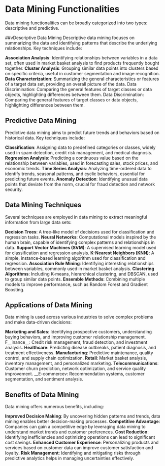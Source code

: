 # Data Mining Functionalities
Data mining functionalities can be broadly categorized into two types: descriptive and predictive.

##vDescriptive Data Mining
Descriptive data mining focuses on summarizing the data and identifying patterns that describe the underlying relationships. Key techniques include:

__Association Analysis__: Identifying relationships between variables in a data set, often used in market basket analysis to find products frequently bought together.
__Cluster Analysis__: Grouping similar data points into clusters based on specific criteria, useful in customer segmentation and image recognition.
__Data Characterization__: Summarizing the general characteristics or features of a target data set, providing an overall picture of the data.
Data Discrimination: Comparing the general features of target classes or data objects, highlighting differences between them.
Data Discrimination: Comparing the general features of target classes or data objects, highlighting differences between them.

## Predictive Data Mining
Predictive data mining aims to predict future trends and behaviors based on historical data. Key techniques include:

__Classification__: Assigning data to predefined categories or classes, widely used in spam detection, credit risk management, and medical diagnosis.
__Regression Analysis__: Predicting a continuous value based on the relationship between variables, used in forecasting sales, stock prices, and economic trends.
__Time Series Analysis__: Analyzing time-ordered data to identify trends, seasonal patterns, and cyclic behaviors, essential for predicting future events.
__Anomaly Detection__: Identifying unusual data points that deviate from the norm, crucial for fraud detection and network security.

## Data Mining Techniques
Several techniques are employed in data mining to extract meaningful information from large data sets:

__Decision Trees__: A tree-like model of decisions used for classification and regression tasks.
__Neural Networks__: Computational models inspired by the human brain, capable of identifying complex patterns and relationships in data.
__Support Vector Machines (SVM)__: A supervised learning model used for classification and regression analysis.
__K-Nearest Neighbors (KNN)__: A simple, instance-based learning algorithm used for classification and regression.
__Association Rule Mining__: Identifying interesting relationships between variables, commonly used in market basket analysis.
__Clustering Algorithms__: Including K-means, hierarchical clustering, and DBSCAN, used to group similar data points.
__Ensemble Methods__: Combining multiple models to improve performance, such as Random Forest and Gradient Boosting.


## Applications of Data Mining
Data mining is used across various industries to solve complex problems and make data-driven decisions:

__Marketing and Sales__: Identifying prospective customers, understanding buying behaviors, and improving customer relationship management.
F__inance__: Credit risk management, fraud detection, and investment analysis.
__Healthcare__: Predicting disease outbreaks, patient diagnosis, and treatment effectiveness.
__Manufacturing__: Predictive maintenance, quality control, and supply chain optimization.
__Retail__: Market basket analysis, inventory management, and personalized marketing.
__Telecommunications__: Customer churn prediction, network optimization, and service quality improvement.
__E-commercev: Recommendation systems, customer segmentation, and sentiment analysis.

## Benefits of Data Mining
Data mining offers numerous benefits, including:

__Improved Decision Making__: By uncovering hidden patterns and trends, data mining enables better decision-making processes.
__Competitive Advantage__: Companies can gain a competitive edge by leveraging data mining to understand market trends and customer preferences.
__Cost Reduction__: Identifying inefficiencies and optimizing operations can lead to significant cost savings.
__Enhanced Customer Experience__: Personalizing products and services based on customer data can improve customer satisfaction and loyalty.
__Risk Management__: Identifying and mitigating risks through predictive analytics helps in managing uncertainties effectively.
